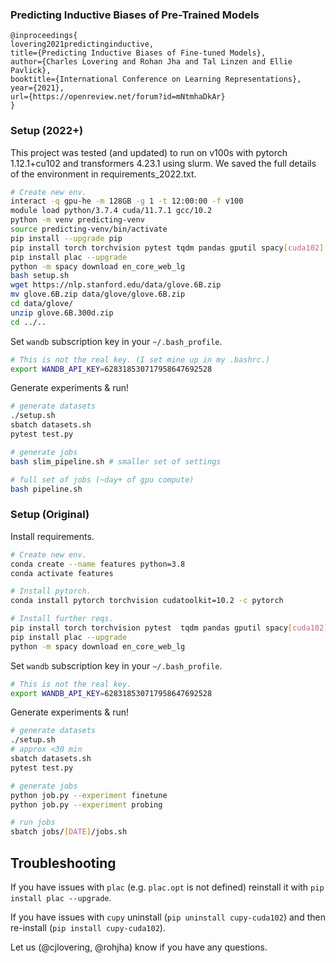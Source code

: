 ### Predicting Inductive Biases of Pre-Trained Models

```
@inproceedings{
lovering2021predictinginductive,
title={Predicting Inductive Biases of Fine-tuned Models},
author={Charles Lovering and Rohan Jha and Tal Linzen and Ellie Pavlick},
booktitle={International Conference on Learning Representations},
year={2021},
url={https://openreview.net/forum?id=mNtmhaDkAr}
}
```

### Setup (2022+)

This project was tested (and updated) to run on v100s with pytorch 1.12.1+cu102 and transformers 4.23.1 using slurm. We saved the full details of the environment in requirements_2022.txt.


```bash
# Create new env.
interact -q gpu-he -m 128GB -g 1 -t 12:00:00 -f v100
module load python/3.7.4 cuda/11.7.1 gcc/10.2
python -m venv predicting-venv
source predicting-venv/bin/activate
pip install --upgrade pip
pip install torch torchvision pytest tqdm pandas gputil spacy[cuda102] transformers pytorch_lightning inflect sklearn wandb nltk plac torchmetrics sentencepiece
pip install plac --upgrade
python -m spacy download en_core_web_lg
bash setup.sh
wget https://nlp.stanford.edu/data/glove.6B.zip
mv glove.6B.zip data/glove/glove.6B.zip 
cd data/glove/
unzip glove.6B.300d.zip
cd ../..
```

Set `wandb` subscription key in your `~/.bash_profile`.

```bash
# This is not the real key. (I set mine up in my .bashrc.)
export WANDB_API_KEY=628318530717958647692528
```

Generate experiments & run!

```bash
# generate datasets
./setup.sh
sbatch datasets.sh
pytest test.py

# generate jobs
bash slim_pipeline.sh # smaller set of settings

# full set of jobs (~day+ of gpu compute)
bash pipeline.sh
```


### Setup (Original)

Install requirements.

```bash
# Create new env.
conda create --name features python=3.8
conda activate features

# Install pytorch.
conda install pytorch torchvision cudatoolkit=10.2 -c pytorch

# Install further reqs.
pip install torch torchvision pytest  tqdm pandas gputil spacy[cuda102] transformers pytorch_lightning  pyinflect sklearn wandb nltk plac
pip install plac --upgrade
python -m spacy download en_core_web_lg
```

Set `wandb` subscription key in your `~/.bash_profile`.

```bash
# This is not the real key.
export WANDB_API_KEY=628318530717958647692528
```

Generate experiments & run!

```bash
# generate datasets
./setup.sh
# approx <30 min
sbatch datasets.sh
pytest test.py

# generate jobs
python job.py --experiment finetune
python job.py --experiment probing

# run jobs
sbatch jobs/[DATE]/jobs.sh
```

## Troubleshooting

If you have issues with `plac` (e.g. `plac.opt` is not defined) reinstall it with `pip install plac --upgrade`.

If you have issues with `cupy` uninstall (`pip uninstall cupy-cuda102`) and then re-install (`pip install cupy-cuda102`). 

Let us (@cjlovering, @rohjha) know if you have any questions.
